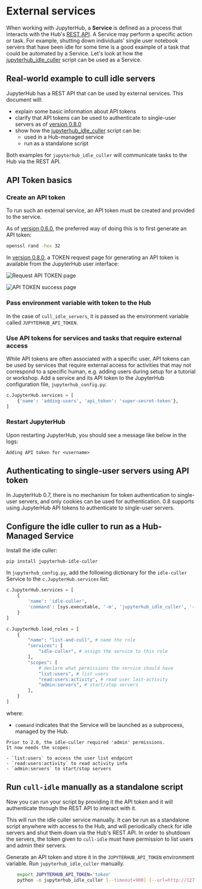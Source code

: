 # External services

When working with JupyterHub, a **Service** is defined as a process
that interacts with the Hub's [REST API](https://www.redhat.com/en/topics/api/what-is-a-rest-api). A Service may perform a specific
action or task. For example, shutting down individuals' single user
notebook servers that have been idle for some time is a good example of
a task that could be automated by a Service. Let's look at how the
[jupyterhub_idle_culler][] script can be used as a Service.

## Real-world example to cull idle servers

JupyterHub has a REST API that can be used by external services. This
document will:

- explain some basic information about API tokens
- clarify that API tokens can be used to authenticate to
  single-user servers as of [version 0.8.0](../changelog)
- show how the [jupyterhub_idle_culler][] script can be:
  - used in a Hub-managed service
  - run as a standalone script

Both examples for `jupyterhub_idle_culler` will communicate tasks to the
Hub via the REST API.

## API Token basics

### Create an API token

To run such an external service, an API token must be created and
provided to the service.

As of [version 0.6.0](../changelog), the preferred way of doing
this is to first generate an API token:

```bash
openssl rand -hex 32
```

In [version 0.8.0](../changelog), a TOKEN request page for
generating an API token is available from the JupyterHub user interface:

![Request API TOKEN page](../images/token-request.png)

![API TOKEN success page](../images/token-request-success.png)

### Pass environment variable with token to the Hub

In the case of `cull_idle_servers`, it is passed as the environment
variable called `JUPYTERHUB_API_TOKEN`.

### Use API tokens for services and tasks that require external access

While API tokens are often associated with a specific user, API tokens
can be used by services that require external access for activities
that may not correspond to a specific human, e.g. adding users during
setup for a tutorial or workshop. Add a service and its API token to the
JupyterHub configuration file, `jupyterhub_config.py`:

```python
c.JupyterHub.services = [
    {'name': 'adding-users', 'api_token': 'super-secret-token'},
]
```

### Restart JupyterHub

Upon restarting JupyterHub, you should see a message like below in the
logs:

```
Adding API token for <username>
```

## Authenticating to single-user servers using API token

In JupyterHub 0.7, there is no mechanism for token authentication to
single-user servers, and only cookies can be used for authentication.
0.8 supports using JupyterHub API tokens to authenticate to single-user
servers.

## Configure the idle culler to run as a Hub-Managed Service

Install the idle culler:

```
pip install jupyterhub-idle-culler
```

In `jupyterhub_config.py`, add the following dictionary for the
`idle-culler` Service to the `c.JupyterHub.services` list:

```python
c.JupyterHub.services = [
    {
        'name': 'idle-culler',
        'command': [sys.executable, '-m', 'jupyterhub_idle_culler', '--timeout=3600'],
    }
]

c.JupyterHub.load_roles = [
    {
        "name": "list-and-cull", # name the role
        "services": [
            "idle-culler", # assign the service to this role
        ],
        "scopes": [
            # declare what permissions the service should have
            "list:users", # list users
            "read:users:activity", # read user last-activity
            "admin:servers", # start/stop servers
        ],
    }
]
```

where:

- `command` indicates that the Service will be launched as a
  subprocess, managed by the Hub.

```{versionchanged} 2.0
Prior to 2.0, the idle-culler required 'admin' permissions.
It now needs the scopes:

- `list:users` to access the user list endpoint
- `read:users:activity` to read activity info
- `admin:servers` to start/stop servers
```

## Run `cull-idle` manually as a standalone script

Now you can run your script by providing it
the API token and it will authenticate through the REST API to
interact with it.

This will run the idle culler service manually. It can be run as a standalone
script anywhere with access to the Hub, and will periodically check for idle
servers and shut them down via the Hub's REST API. In order to shutdown the
servers, the token given to `cull-idle` must have permission to list users
and admin their servers.

Generate an API token and store it in the `JUPYTERHUB_API_TOKEN` environment
variable. Run `jupyterhub_idle_culler` manually.

```bash
    export JUPYTERHUB_API_TOKEN='token'
    python -m jupyterhub_idle_culler [--timeout=900] [--url=http://127.0.0.1:8081/hub/api]
```

[jupyterhub_idle_culler]: https://github.com/jupyterhub/jupyterhub-idle-culler
